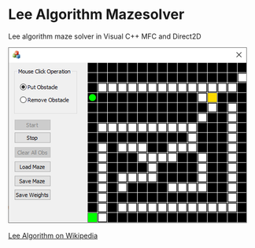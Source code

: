 # Lee Algorithm Mazesolver
Lee algorithm maze solver in Visual C++ MFC and Direct2D

![Image of Simulator](https://github.com/shaovoon/lee_mazesolver/blob/master/screenshot.png)

[Lee Algorithm on Wikipedia](https://en.wikipedia.org/wiki/Lee_algorithm)